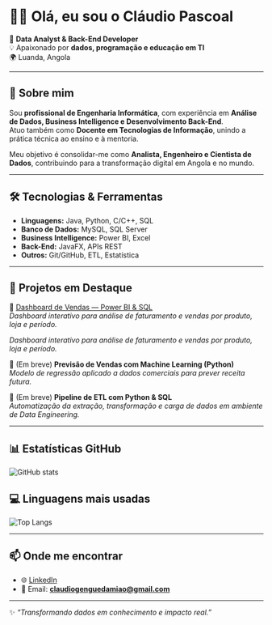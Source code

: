 # 👋🏽 Olá, eu sou o Cláudio Pascoal  

🎯 **Data Analyst & Back-End Developer**  
💡 Apaixonado por **dados, programação e educação em TI**  
🌍 Luanda, Angola  

---

## 🚀 Sobre mim
Sou **profissional de Engenharia Informática**, com experiência em **Análise de Dados, Business Intelligence e Desenvolvimento Back-End**.  
Atuo também como **Docente em Tecnologias de Informação**, unindo a prática técnica ao ensino e à mentoria.  

Meu objetivo é consolidar-me como **Analista, Engenheiro e Cientista de Dados**, contribuindo para a transformação digital em Angola e no mundo.  

---

## 🛠️ Tecnologias & Ferramentas
- **Linguagens:** Java, Python, C/C++, SQL  
- **Banco de Dados:** MySQL, SQL Server  
- **Business Intelligence:** Power BI, Excel  
- **Back-End:** JavaFX, APIs REST  
- **Outros:** Git/GitHub, ETL, Estatística  

---

## 📂 Projetos em Destaque
🔹 [Dashboard de Vendas — Power BI & SQL](https://github.com/Claudio-Pascoal/dashboard-vendas-powerbi)  
*Dashboard interativo para análise de faturamento e vendas por produto, loja e período.*  

*Dashboard interativo para análise de faturamento e vendas por produto, loja e período.*  

🔹 (Em breve) **Previsão de Vendas com Machine Learning (Python)**  
*Modelo de regressão aplicado a dados comerciais para prever receita futura.*  

🔹 (Em breve) **Pipeline de ETL com Python & SQL**  
*Automatização da extração, transformação e carga de dados em ambiente de Data Engineering.*  

---

## 📊 Estatísticas GitHub
![GitHub stats](https://github-readme-stats.vercel.app/api?username=Claudio-Pascoal&show_icons=true&theme=tokyonight)  

## 💻 Linguagens mais usadas
![Top Langs](https://github-readme-stats.vercel.app/api/top-langs/?username=Claudio-Pascoal&layout=compact&theme=tokyonight)  

---

## 📫 Onde me encontrar
- 🌐 [LinkedIn](https://www.linkedin.com/in/cláudio-damião)  
- 📧 Email: **claudiogenguedamiao@gmail.com**  

---
✨ *“Transformando dados em conhecimento e impacto real.”*  
